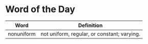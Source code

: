 # Word of the Day

|Word|Definition|
|---|---|
|nonuniform|not uniform, regular, or constant; varying.|
